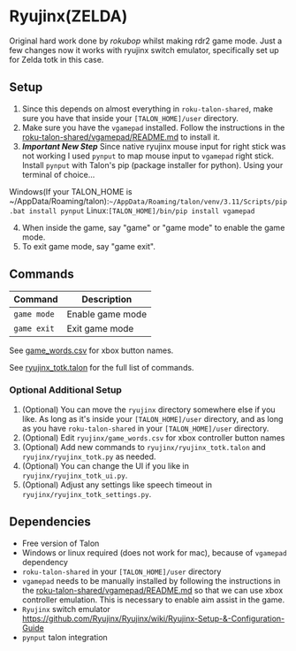 # Ryujinx(ZELDA)
Original hard work done by *rokubop* whilst making rdr2 game mode.
Just a few changes now it works with ryujinx switch emulator, specifically set up for Zelda totk in this case.

## Setup
1. Since this depends on almost everything in `roku-talon-shared`, make sure you have that inside your `[TALON_HOME]/user` directory.
2. Make sure you have the `vgamepad` installed. Follow the instructions in the [roku-talon-shared/vgamepad/README.md](https://github.com/rokubop/roku-talon-shared/tree/main/vgamepad/) to install it.
3. ***Important New Step*** Since native ryujinx mouse input for right stick was not working I used `pynput` to map mouse input to `vgamepad` right stick. Install `pynput` with Talon's pip (package installer for python). Using your terminal of choice...

Windows(If your TALON_HOME is ~/AppData/Roaming/talon):`~/AppData/Roaming/talon/venv/3.11/Scripts/pip.bat install pynput`
Linux:`[TALON_HOME]/bin/pip install vgamepad`

4. When inside the game, say "game" or "game mode" to enable the game mode.
5. To exit game mode, say "game exit".

## Commands
| Command | Description |
| --- | --- |
| `game mode` | Enable game mode |
| `game exit` | Exit  game mode |

See [game_words.csv](game_words.csv) for xbox button names.

See [ryujinx_totk.talon](ryujinx_totk.talon) for the full list of commands.

### Optional Additional Setup
1. (Optional) You can move the `ryujinx` directory somewhere else if you like. As long as it's inside your `[TALON_HOME]/user` directory, and as long as you have `roku-talon-shared` in your `[TALON_HOME]/user` directory.
2. (Optional) Edit `ryujinx/game_words.csv` for xbox controller button names
3. (Optional) Add new commands to `ryujinx/ryujinx_totk.talon` and `ryujinx/ryujinx_totk.py` as needed.
4. (Optional) You can change the UI if you like in `ryujinx/ryujinx_totk_ui.py`.
5. (Optional) Adjust any settings like speech timeout in `ryujinx/ryujinx_totk_settings.py`.

## Dependencies

- Free version of Talon
- Windows or linux required (does not work for mac), because of `vgamepad` dependency
- `roku-talon-shared` in your `[TALON_HOME]/user` directory
- `vgamepad` needs to be manually installed by following the instructions in the [roku-talon-shared/vgamepad/README.md](https://github.com/rokubop/roku-talon-shared/tree/main/vgamepad/) so that we can use xbox controller emulation. This is necessary to enable aim assist in the game.
- `Ryujinx` switch emulator https://github.com/Ryujinx/Ryujinx/wiki/Ryujinx-Setup-&-Configuration-Guide
- `pynput` talon integration 